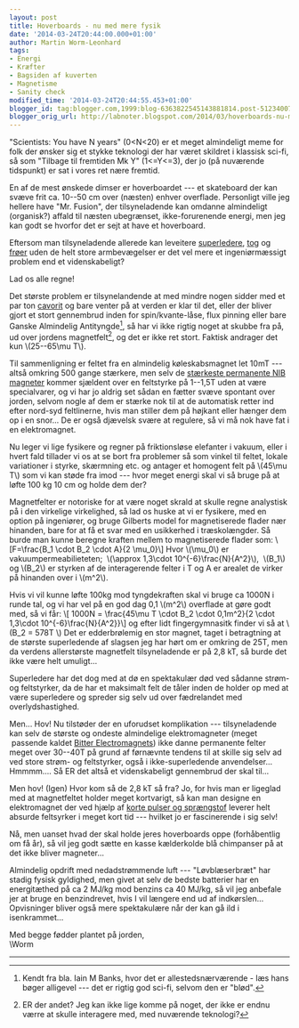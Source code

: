 ```yaml
---
layout: post
title: Hoverboards - nu med mere fysik
date: '2014-03-24T20:44:00.000+01:00'
author: Martin Worm-Leonhard
tags:
- Energi
- Kræfter
- Bagsiden af kuverten
- Magnetisme
- Sanity check
modified_time: '2014-03-24T20:44:55.453+01:00'
blogger_id: tag:blogger.com,1999:blog-6363822545143881814.post-5123400766339620033
blogger_orig_url: http://labnoter.blogspot.com/2014/03/hoverboards-nu-med-mere-fysik.html
---
```


"Scientists: You have N years" (0&lt;N&lt;20) er et meget almindeligt
meme for folk der ønsker sig et stykke teknologi der har været skildret
i klassisk sci-fi, så som "Tilbage til fremtiden Mk Y" (1&lt;=Y&lt;=3),
der jo (på nuværende tidspunkt) er sat i vores ret nære fremtid.

En af de mest ønskede dimser er hoverboardet --- et skateboard der kan
svæve frit ca. 10--50 cm over (næsten) enhver overflade. Personligt ville
jeg hellere have "Mr. Fusion", der tilsyneladende kan omdanne
almindeligt (organisk?) affald til næsten ubegrænset, ikke-forurenende
energi, men jeg kan godt se hvorfor det er sejt at have et hoverboard.

Eftersom man tilsyneladende allerede kan leveitere
[superledere](https://www.youtube.com/watch?v=de1ZqrQAI1I),
[tog](http://en.wikipedia.org/wiki/Shinkansen#Maglev_.28Chuo_Shinkansen.29) og
[frøer](https://www.youtube.com/watch?v=A1vyB-O5i6E) uden de helt store
armbevægelser er det vel mere et ingeniørmæssigt problem end et
videnskabeligt?

Lad os alle regne!

Det største problem er tilsynelandende at med mindre nogen sidder
med et par ton [cavorit](http://en.wiktionary.org/wiki/cavorite) og bare
venter på at verden er klar til det, eller der bliver gjort et stort
gennembrud inden for spin/kvante-låse, flux pinning eller bare Ganske
Almindelig Antityngde[^1], så har vi ikke rigtig noget at skubbe fra
på, ud over jordens magnetfelt[^2], og det er ikke ret stort. Faktisk
andrager det kun \\(25--65\mu T\\). 

Til sammenligning er feltet fra en
almindelig køleskabsmagnet let 10mT --- altså omkring 500 gange stærkere,
men selv de [stærkeste permanente NIB
magneter](http://www.supermagnete.de/eng/data_table.php) kommer sjældent
over en feltstyrke på 1--1,5T uden at være specialvarer, og vi har jo
aldrig set sådan en fætter svæve spontant over jorden, selvom nogle af
dem er stærke nok til at de automatisk retter ind efter nord-syd
feltlinerne, hvis man stiller dem på højkant eller hænger dem op i en
snor... De er også djævelsk svære at regulere, så vi må nok have fat i
en elektromagnet.

Nu leger vi lige fysikere og regner på friktionsløse elefanter i vakuum,
eller i hvert fald tillader vi os at se bort fra problemer så som vinkel
til feltet, lokale variationer i styrke, skærmning etc. og antager et
homogent felt på \\(45\mu T\\) som vi kan støde fra imod --- hvor meget
energi skal vi så bruge på at løfte 100 kg 10 cm og holde dem der?

Magnetfelter er notoriske for at være noget skrald at skulle regne
analystisk på i den virkelige virkelighed, så lad os huske at vi er
fysikere, med en option på ingeniører, og bruge Gilberts model for
magnetiserede flader nær hinanden, bare for at få et svar med en
usikkerhed i træskolængder. Så burde man kunne beregne kraften mellem to
magnetiserede flader som:
\\[F=\frac{B_1 \cdot B_2 \cdot A}{2 \mu_0}\\]
Hvor \\(\mu_0\\) er vakuumpermeabilieteten;  \\(\approx 1,3\cdot
10^{-6}\frac{N}{A^2}\\),  \\(B_1\\) og \\(B_2\\) er styrken af de
interagerende felter i T og A er arealet de virker på hinanden over i
\\(m^2\\).

Hvis vi vil kunne løfte 100kg mod tyngdekraften skal vi bruge ca 1000N i
runde tal, og vi har vel på en god dag 0,1 \\(m^2\\) overflade at gøre
godt med, så vi får:
\\[ 1000N = \frac{45\mu T \cdot B_2 \cdot 0,1m^2}{2 \cdot 1,3\cdot 10^{-6}\frac{N}{A^2}}\\]
og efter lidt fingergymnasitk finder vi så at \\(B_2 = 578T \\) Det er
edderbrølemig en stor magnet, taget i betragtning at de største
superledende af slagsen jeg har hørt om er omkring de 25T, men da
verdens allerstørste magnetfelt tilsyneladende er på 2,8 kT, så burde
det ikke være helt umuligt... 

Superledere har det dog med at dø en
spektakulær død ved sådanne strøm- og feltstyrker, da de har et
maksimalt felt de tåler inden de holder op med at være superledere og
spreder sig selv ud over fædrelandet med overlydshastighed.

Men... Hov! Nu tilstøder der en uforudset komplikation --- tilsyneladende
kan selv de største og ondeste almindelige elektromagneter (meget
 passende kaldet [Bitter
Electromagnets](http://en.wikipedia.org/wiki/Bitter_electromagnet)) ikke
danne permanente felter meget over 30--40T på grund af førnævnte tendens
til at skille sig selv ad ved store strøm- og feltstyrker, også i
ikke-superledende anvendelser... Hmmmm.... Så ER det altså et
videnskabeligt gennembrud der skal til...

Men hov! (Igen) Hvor kom så de 2,8 kT så fra? Jo, for hvis man er
ligeglad med at magnetfeltet holder meget kortvarigt, så kan man designe
en elektromagnet der ved hjælp af [korte pulser og
sprængstof](http://en.wikipedia.org/wiki/Electromagnet#Exploding_electromagnets)
leverer helt absurde feltsyrker i meget kort tid --- hvilket jo er
fascinerende i sig selv!

Nå, men uanset hvad der skal holde jeres hoverboards oppe (forhåbentlig
om få år), så vil jeg godt sætte en kasse kælderkolde blå chimpanser på
at det ikke bliver magneter...

Almindelig opdrift med nedadstrømmende luft --- "Løvblæserbræt" har stadig
fysisk gyldighed, men givet at selv de bedste batterier har en
energitæthed på ca 2 MJ/kg mod benzins ca 40 MJ/kg, så vil jeg anbefale
jer at bruge en benzindrevet, hvis I vil længere end ud af indkørslen...
Opvisninger bliver også mere spektakulære når der kan gå ild i
isenkrammet...

Med begge fødder plantet på jorden,  
\\Worm

------------------------------------------------------------------------

[^1]: Kendt fra bla. Iain M Banks, hvor det er allestedsnærværende -
    læs hans bøger alligevel --- det er rigtig god sci-fi, selvom den er
    "blød".

[^2]: ER der andet? Jeg kan ikke lige komme på noget, der ikke er endnu
    værre at skulle interagere med, med nuværende teknologi?[^3]

[^3]: Fraregnet et løvblæserdrevet minihovercraft (med eller uden ål),
    men de har deres egne problemer med energiforsyning i størrelsesordenen
    1-2 kW
